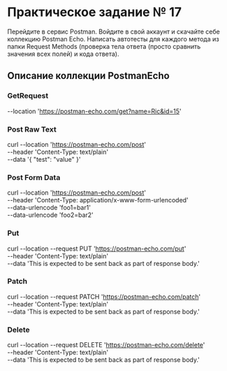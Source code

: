 # Практическое задание № 17
Перейдите в сервис Postman.
Войдите в свой аккаунт и скачайте себе коллекцию Postman Echo.
Написать автотесты для каждого метода из папки Request Methods (проверка тела ответа (просто сравнить значения всех полей) и кода ответа).

## Описание коллекции PostmanEcho

### **GetRequest**

--location 'https://postman-echo.com/get?name=Ric&id=15'

### **Post Raw Text**

curl --location 'https://postman-echo.com/post' \
--header 'Content-Type: text/plain' \
--data '{
"test": "value"
}'

### **Post Form Data**

curl --location 'https://postman-echo.com/post' \
--header 'Content-Type: application/x-www-form-urlencoded' \
--data-urlencode 'foo1=bar1' \
--data-urlencode 'foo2=bar2'


### **Put**

curl --location --request PUT 'https://postman-echo.com/put' \
--header 'Content-Type: text/plain' \
--data 'This is expected to be sent back as part of response body.'


### **Patch**

curl --location --request PATCH 'https://postman-echo.com/patch' \
--header 'Content-Type: text/plain' \
--data 'This is expected to be sent back as part of response body.'

### **Delete**
curl --location --request DELETE 'https://postman-echo.com/delete' \
--header 'Content-Type: text/plain' \
--data 'This is expected to be sent back as part of response body.'